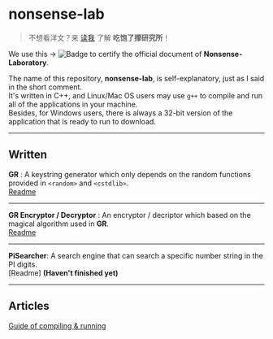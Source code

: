 # nonsense-lab
> 不想看洋文？来 [读我](https://github.com/k612created/nonsense-lab/blob/master/README_zh.md) 了解 **吃饱了撑研究所**！

We use this -> ![Badge](https://img.shields.io/badge/Nonsense-Laboratory-blue) to certify the official document of **Nonsense-Laboratory**.

The name of this repository, **nonsense-lab**, is self-explanatory, just as I said in the short comment.
<br>
It's written in C++, and Linux/Mac OS users may use `g++` to compile and run all of the applications in your machine.
<br>
Besides, for Windows users, there is always a 32-bit version of the application that is ready to run to download.
****
## Written
**GR** : A keystring generator which only depends on the random functions provided in `<random>` and `<cstdlib>`.
<br>
[Readme](https://github.com/Nonsense-Lab/nonsense-lab/blob/master/gr/README.md)
****
**GR Encryptor / Decryptor** : An encryptor / decriptor which based on the magical algorithm used in **GR**.
<br>
[Readme](https://github.com/Nonsense-Lab/nonsense-lab/blob/master/gr-encdecrypt/README.md)

****
**PiSearcher**: A search engine that can search a specific number string in the PI digits.
<br>
[Readme] **(Haven't finished yet)**
****
## Articles
[Guide of compiling & running](https://github.com/Nonsense-Lab/nonsense-lab/blob/master/compile_run_guide.md)

